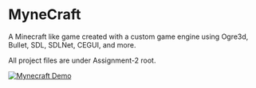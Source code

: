 # MyneCraft
A Minecraft like game created with a custom game engine using Ogre3d, Bullet, SDL, SDLNet, CEGUI, and more.

All project files are under Assignment-2 root.

[![Mynecraft Demo](http://img.youtube.com/vi/sE9gdqFZKCU/0.jpg)](https://www.youtube.com/watch?v=sE9gdqFZKCU "Mynecraft Demo")
